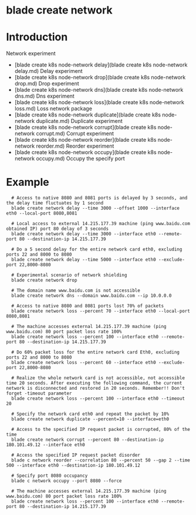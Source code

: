 # blade create network

# **Introduction**
Network experiment
* [blade create k8s node-network delay](blade create k8s node-network delay.md)	Delay experiment
* [blade create k8s node-network drop](blade create k8s node-network drop.md)	Drop experiment
* [blade create k8s node-network dns](blade create k8s node-network dns.md)	Dns experiment
* [blade create k8s node-network loss](blade create k8s node-network loss.md)	Loss network package
* [blade create k8s node-network duplicate](blade create k8s node-network duplicate.md)	Duplicate experiment
* [blade create k8s node-network corrupt](blade create k8s node-network corrupt.md)	Corrupt experiment
* [blade create k8s node-network reorder](blade create k8s node-network reorder.md)	Reorder experiment
* [blade create k8s node-network occupy](blade create k8s node-network occupy.md)	Occupy the specify port


# **Example**
````
  # Access to native 8080 and 8081 ports is delayed by 3 seconds, and the delay time fluctuates by 1 second
  blade create network delay --time 3000 --offset 1000 --interface eth0 --local-port 8080,8081

  # Local access to external 14.215.177.39 machine (ping www.baidu.com obtained IP) port 80 delay of 3 seconds
  blade create network delay --time 3000 --interface eth0 --remote-port 80 --destination-ip 14.215.177.39

  # Do a 5 second delay for the entire network card eth0, excluding ports 22 and 8000 to 8080
  blade create network delay --time 5000 --interface eth0 --exclude-port 22,8000-8080

  # Experimental scenario of network shielding
  blade create network drop

  # The domain name www.baidu.com is not accessible
  blade create network dns --domain www.baidu.com --ip 10.0.0.0

  # Access to native 8080 and 8081 ports lost 70% of packets
  blade create network loss --percent 70 --interface eth0 --local-port 8080,8081

  # The machine accesses external 14.215.177.39 machine (ping www.baidu.com) 80 port packet loss rate 100%
  blade create network loss --percent 100 --interface eth0 --remote-port 80 --destination-ip 14.215.177.39

  # Do 60% packet loss for the entire network card Eth0, excluding ports 22 and 8000 to 8080
  blade create network loss --percent 60 --interface eth0 --exclude-port 22,8000-8080

  # Realize the whole network card is not accessible, not accessible time 20 seconds. After executing the following command, the current network is disconnected and restored in 20 seconds. Remember!! Don't forget -timeout parameter
  blade create network loss --percent 100 --interface eth0 --timeout 20

  # Specify the network card eth0 and repeat the packet by 10%
  blade create network duplicate --percent=10 --interface=eth0

  # Access to the specified IP request packet is corrupted, 80% of the time
  blade create network corrupt --percent 80 --destination-ip 180.101.49.12 --interface eth0

  # Access the specified IP request packet disorder
  blade c network reorder --correlation 80 --percent 50 --gap 2 --time 500 --interface eth0 --destination-ip 180.101.49.12

  # Specify port 8080 occupancy
  blade c network occupy --port 8080 --force

  # The machine accesses external 14.215.177.39 machine (ping www.baidu.com) 80 port packet loss rate 100%
  blade create network loss --percent 100 --interface eth0 --remote-port 80 --destination-ip 14.215.177.39

````

